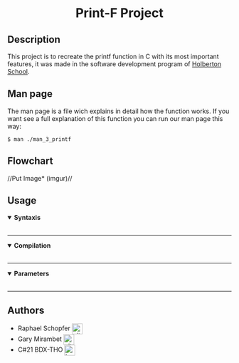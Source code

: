 <div align="center">
    <h1>Print-F Project</h1>
</div>

## Description

This project is to recreate the printf function in C with its most important features, it was made in the software development program of [Holberton School](https://www.holbertonschool.fr/).

## Man page

The man page is a file wich explains in detail how the function works. If you want see a full explanation of this function you can run our man page this way:
```
$ man ./man_3_printf
```


## Flowchart

//Put Image* (imgur)//
## Usage

<details open>
<summary> <strong> Syntaxis </strong> </summary>

<br>


</details>

- - -

<details open>
<summary> <strong> Compilation </strong> </summary>

<br>


</details>
 
 - - -
 
<details open>
<summary> <strong> Parameters </strong> </summary>

<br>


</details>

- - -

## Authors

* Raphael Schopfer <a href="https://github.com/RaphSchp" rel="nofollow"><img align="center" alt="github" src="https://www.vectorlogo.zone/logos/github/github-tile.svg" height="24" /></a>
* Gary Mirambet <a href="https://github.com/PereDeMacron" rel="nofollow"><img align="center" alt="github" src="https://www.vectorlogo.zone/logos/github/github-tile.svg" height="24" /></a>
* C#21 BDX-THO <a href="https://www.youtube.com/watch?v=dQw4w9WgXcQ" rel="nofollow"><img align="center" alt="heart" src="https://vectorwiki.com/images/a2I5f__heart.svg" height="24" /></a>
